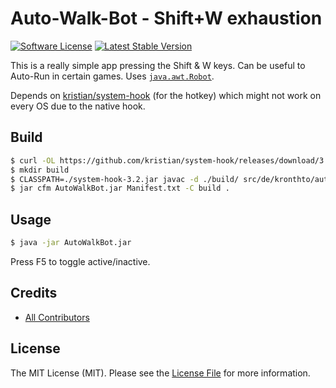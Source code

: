 # Auto-Walk-Bot - Shift+W exhaustion

[![Software License][ico-license]](LICENSE.md)
[![Latest Stable Version][ico-githubversion]][link-releases]

This is a really simple app pressing the Shift & W keys. Can be useful to Auto-Run in certain games. Uses [`java.awt.Robot`](https://docs.oracle.com/javase/8/docs/api/java/awt/Robot.html#keyPress-int-).

Depends on [kristian/system-hook](https://github.com/kristian/system-hook) (for the hotkey) which might not work on every OS due to the native hook.

## Build

```bash
$ curl -OL https://github.com/kristian/system-hook/releases/download/3.2/system-hook-3.2.jar
$ mkdir build
$ CLASSPATH=./system-hook-3.2.jar javac -d ./build/ src/de/kronthto/autowalk/*.java
$ jar cfm AutoWalkBot.jar Manifest.txt -C build .
```

## Usage

```bash
$ java -jar AutoWalkBot.jar
```

Press F5 to toggle active/inactive.

## Credits

- [All Contributors][link-contributors]

## License

The MIT License (MIT). Please see the [License File](LICENSE.md) for more information.

[ico-license]: https://img.shields.io/badge/license-MIT-brightgreen.svg?style=flat-square
[ico-githubversion]: https://poser.pugx.org/kronthto/AutoWalkBot/v/stable

[link-releases]: https://github.com/kronthto/AutoWalkBot/releases
[link-contributors]: ../../contributors

